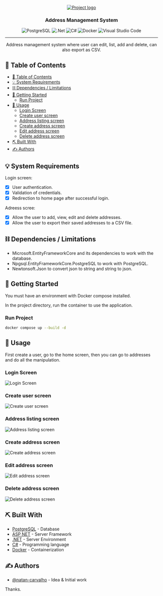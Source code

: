 <p align="center">
  <a href="" rel="noopener">
 <img src="./Img/banner.png" alt="Project logo"></a>
</p>
<h3 align="center">Address Management System</h3>

<div align="center">

![PostgreSQL](https://img.shields.io/badge/postgresql-%23316192.svg?logo=postgresql&logoColor=white)
![.Net](https://img.shields.io/badge/.NET-5C2D91)
![C#](https://img.shields.io/badge/c%23-%23239120.svg)
![Docker](https://img.shields.io/badge/docker-%230db7ed.svg)
![Visual Studio Code](https://img.shields.io/badge/Visual%20Studio%20Code-0078d7.svg)

</div>

---

<p align="center"> Address management system where user can edit, list, add and delete, can also export as CSV.
    <br>
</p>

## 📝 Table of Contents

- [📝 Table of Contents](#-table-of-contents)
- [💡 System Requirements ](#-system-requirements-)
- [⛓️ Dependencies / Limitations ](#️-dependencies--limitations-)
- [🏁 Getting Started ](#-getting-started-)
  - [Run Project](#run-project)
- [🎈 Usage ](#-usage-)
  - [Login Screen](#login-screen)
  - [Create user screen](#create-user-screen)
  - [Address listing screen](#address-listing-screen)
  - [Create address screen](#create-address-screen)
  - [Edit address screen](#edit-address-screen)
  - [Delete address screen](#delete-address-screen)
- [⛏️ Built With ](#️-built-with-)
- [✍️ Authors ](#️-authors-)

## 💡 System Requirements <a name = "idea"></a>

Login screen:
- [x] User authentication.
- [x] Validation of credentials.
- [x] Redirection to home page after successful login.

Adreess scree:
- [x] Allow the user to add, view, edit and delete addresses.
- [x] Allow the user to export their saved addresses to a CSV file.

## ⛓️ Dependencies / Limitations <a name = "limitations"></a>

- Microsoft.EntityFrameworkCore and its dependencies to work with the database.
- Npgsql.EntityFrameworkCore.PostgreSQL to work with PostgreSQL.
- Newtonsoft.Json to convert json to string and string to json.

## 🏁 Getting Started <a name = "getting_started"></a>

You must have an environment with Docker compose installed.

In the project directory, run the container to use the application.

### Run Project

```bash
docker compose up --build -d
```

## 🎈 Usage <a name="usage"></a>

First create a user, go to the home screen, then you can go to addresses and do all the manipulation.

### Login Screen
![Login Screen](/Img/login.png)
### Create user screen
![Create user screen](/Img/create_user.png)
### Address listing screen
![Address listing screen](/Img/address_list.png)
### Create address screen
![Create address screen](/Img/create_address.png)
### Edit address screen
![Edit address screen](/Img/edit_address.png)
### Delete address screen
![Delete address screen](/Img/delete_address.png)

## ⛏️ Built With <a name = "tech_stack"></a>

- [PostgreSQL](https://www.postgresql.org/) - Database
- [ASP NET](https://dotnet.microsoft.com/pt-br/apps/aspnet) - Server Framework
- [.NET](https://dotnet.microsoft.com/pt-br/) - Server Environment
- [C#](https://dotnet.microsoft.com/pt-br/languages/csharp) - Programming language
- [Docker](https://www.docker.com/) - Containerization

## ✍️ Authors <a name = "authors"></a>

- [@natan-carvalho](https://github.com/natan-carvalho) - Idea & Initial work

Thanks.
